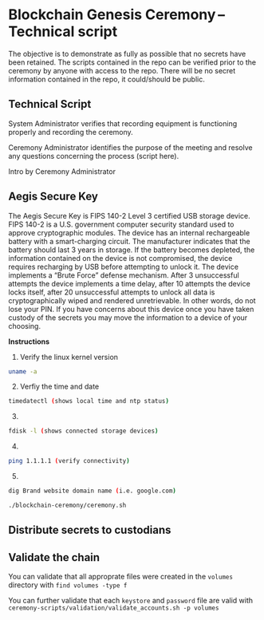 # Blockchain Genesis Ceremony – Technical script 

The objective is to demonstrate as fully as possible that no secrets have been retained. The scripts contained in the repo can be verified prior to the ceremony by anyone with access to the repo. There will be no secret information contained in the repo, it could/should be public. 

## Technical Script 

System Administrator verifies that recording equipment is functioning properly and recording the ceremony. 

Ceremony Administrator identifies the purpose of the meeting and resolve any questions concerning the process (script here). 

Intro by Ceremony Administrator 


## Aegis Secure Key
The Aegis Secure Key is FIPS 140-2 Level 3 certified USB storage device. FIPS 140-2 is a U.S. government computer security standard used to approve cryptographic modules. The device has an internal rechargeable battery with a smart-charging circuit. The manufacturer indicates that the battery should last 3 years in storage. If the battery becomes depleted, the information contained on the device is not compromised, the device requires recharging by USB before attempting to unlock it. The device implements a “Brute Force” defense mechanism. After 3 unsuccessful attempts the device implements a time delay, after 10 attempts the device locks itself, after 20 unsuccessful attempts to unlock all data is cryptographically wiped and rendered unretrievable.  In other words, do not lose your PIN. If you have concerns about this device once you have taken custody of the secrets you may move the information to a device of your choosing. 


<summary><b>Instructions</b></summary>

1. Verify the linux kernel version

```sh
uname -a 
```
2. Verfiy the time and date
```sh
timedatectl (shows local time and ntp status) 
```
3. 
```sh
fdisk -l (shows connected storage devices) 
```
4. 
```sh
ping 1.1.1.1 (verify connectivity) 
```
5. 
```sh
dig Brand website domain name (i.e. google.com) 
```

```sh
./blockchain-ceremony/ceremony.sh
```

## Distribute secrets to custodians

## Validate the chain

You can validate that all approprate files were created in the `volumes` directory with `find volumes -type f`

You can further validate that each `keystore` and `password` file are valid with `ceremony-scripts/validation/validate_accounts.sh -p volumes`
